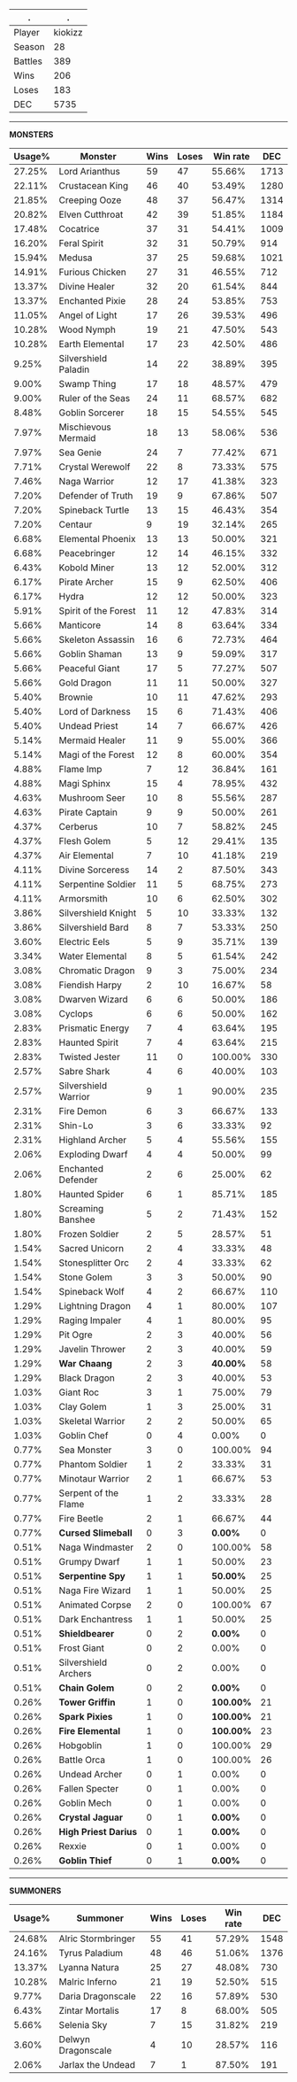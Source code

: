 .|.
|-|-
Player|kiokizz
Season|28
Battles|389
Wins|206
Loses|183
DEC|5735

---
**MONSTERS**

Usage%|Monster|Wins|Loses|Win rate|DEC|
-|-|-|-|-|-|
27.25%|Lord Arianthus|59|47|55.66%|1713|
22.11%|Crustacean King|46|40|53.49%|1280|
21.85%|Creeping Ooze|48|37|56.47%|1314|
20.82%|Elven Cutthroat|42|39|51.85%|1184|
17.48%|Cocatrice|37|31|54.41%|1009|
16.20%|Feral Spirit|32|31|50.79%|914|
15.94%|Medusa|37|25|59.68%|1021|
14.91%|Furious Chicken|27|31|46.55%|712|
13.37%|Divine Healer|32|20|61.54%|844|
13.37%|Enchanted Pixie|28|24|53.85%|753|
11.05%|Angel of Light|17|26|39.53%|496|
10.28%|Wood Nymph|19|21|47.50%|543|
10.28%|Earth Elemental|17|23|42.50%|486|
9.25%|Silvershield Paladin|14|22|38.89%|395|
9.00%|Swamp Thing|17|18|48.57%|479|
9.00%|Ruler of the Seas|24|11|68.57%|682|
8.48%|Goblin Sorcerer|18|15|54.55%|545|
7.97%|Mischievous Mermaid|18|13|58.06%|536|
7.97%|Sea Genie|24|7|77.42%|671|
7.71%|Crystal Werewolf|22|8|73.33%|575|
7.46%|Naga Warrior|12|17|41.38%|323|
7.20%|Defender of Truth|19|9|67.86%|507|
7.20%|Spineback Turtle|13|15|46.43%|354|
7.20%|Centaur|9|19|32.14%|265|
6.68%|Elemental Phoenix|13|13|50.00%|321|
6.68%|Peacebringer|12|14|46.15%|332|
6.43%|Kobold Miner|13|12|52.00%|312|
6.17%|Pirate Archer|15|9|62.50%|406|
6.17%|Hydra|12|12|50.00%|323|
5.91%|Spirit of the Forest|11|12|47.83%|314|
5.66%|Manticore|14|8|63.64%|334|
5.66%|Skeleton Assassin|16|6|72.73%|464|
5.66%|Goblin Shaman|13|9|59.09%|317|
5.66%|Peaceful Giant|17|5|77.27%|507|
5.66%|Gold Dragon|11|11|50.00%|327|
5.40%|Brownie|10|11|47.62%|293|
5.40%|Lord of Darkness|15|6|71.43%|406|
5.40%|Undead Priest|14|7|66.67%|426|
5.14%|Mermaid Healer|11|9|55.00%|366|
5.14%|Magi of the Forest|12|8|60.00%|354|
4.88%|Flame Imp|7|12|36.84%|161|
4.88%|Magi Sphinx|15|4|78.95%|432|
4.63%|Mushroom Seer|10|8|55.56%|287|
4.63%|Pirate Captain|9|9|50.00%|261|
4.37%|Cerberus|10|7|58.82%|245|
4.37%|Flesh Golem|5|12|29.41%|135|
4.37%|Air Elemental|7|10|41.18%|219|
4.11%|Divine Sorceress|14|2|87.50%|343|
4.11%|Serpentine Soldier|11|5|68.75%|273|
4.11%|Armorsmith|10|6|62.50%|302|
3.86%|Silvershield Knight|5|10|33.33%|132|
3.86%|Silvershield Bard|8|7|53.33%|250|
3.60%|Electric Eels|5|9|35.71%|139|
3.34%|Water Elemental|8|5|61.54%|242|
3.08%|Chromatic Dragon|9|3|75.00%|234|
3.08%|Fiendish Harpy|2|10|16.67%|58|
3.08%|Dwarven Wizard|6|6|50.00%|186|
3.08%|Cyclops|6|6|50.00%|162|
2.83%|Prismatic Energy|7|4|63.64%|195|
2.83%|Haunted Spirit|7|4|63.64%|215|
2.83%|Twisted Jester|11|0|100.00%|330|
2.57%|Sabre Shark|4|6|40.00%|103|
2.57%|Silvershield Warrior|9|1|90.00%|235|
2.31%|Fire Demon|6|3|66.67%|133|
2.31%|Shin-Lo|3|6|33.33%|92|
2.31%|Highland Archer|5|4|55.56%|155|
2.06%|Exploding Dwarf|4|4|50.00%|99|
2.06%|Enchanted Defender|2|6|25.00%|62|
1.80%|Haunted Spider|6|1|85.71%|185|
1.80%|Screaming Banshee|5|2|71.43%|152|
1.80%|Frozen Soldier|2|5|28.57%|51|
1.54%|Sacred Unicorn|2|4|33.33%|48|
1.54%|Stonesplitter Orc|2|4|33.33%|62|
1.54%|Stone Golem|3|3|50.00%|90|
1.54%|Spineback Wolf|4|2|66.67%|110|
1.29%|Lightning Dragon|4|1|80.00%|107|
1.29%|Raging Impaler|4|1|80.00%|95|
1.29%|Pit Ogre|2|3|40.00%|56|
1.29%|Javelin Thrower|2|3|40.00%|59|
1.29%|**War Chaang**|2|3|**40.00%**|58|
1.29%|Black Dragon|2|3|40.00%|53|
1.03%|Giant Roc|3|1|75.00%|79|
1.03%|Clay Golem|1|3|25.00%|31|
1.03%|Skeletal Warrior|2|2|50.00%|65|
1.03%|Goblin Chef|0|4|0.00%|0|
0.77%|Sea Monster|3|0|100.00%|94|
0.77%|Phantom Soldier|1|2|33.33%|31|
0.77%|Minotaur Warrior|2|1|66.67%|53|
0.77%|Serpent of the Flame|1|2|33.33%|28|
0.77%|Fire Beetle|2|1|66.67%|44|
0.77%|**Cursed Slimeball**|0|3|**0.00%**|0|
0.51%|Naga Windmaster|2|0|100.00%|58|
0.51%|Grumpy Dwarf|1|1|50.00%|23|
0.51%|**Serpentine Spy**|1|1|**50.00%**|25|
0.51%|Naga Fire Wizard|1|1|50.00%|25|
0.51%|Animated Corpse|2|0|100.00%|67|
0.51%|Dark Enchantress|1|1|50.00%|25|
0.51%|**Shieldbearer**|0|2|**0.00%**|0|
0.51%|Frost Giant|0|2|0.00%|0|
0.51%|Silvershield Archers|0|2|0.00%|0|
0.51%|**Chain Golem**|0|2|**0.00%**|0|
0.26%|**Tower Griffin**|1|0|**100.00%**|21|
0.26%|**Spark Pixies**|1|0|**100.00%**|21|
0.26%|**Fire Elemental**|1|0|**100.00%**|23|
0.26%|Hobgoblin|1|0|100.00%|29|
0.26%|Battle Orca|1|0|100.00%|26|
0.26%|Undead Archer|0|1|0.00%|0|
0.26%|Fallen Specter|0|1|0.00%|0|
0.26%|Goblin Mech|0|1|0.00%|0|
0.26%|**Crystal Jaguar**|0|1|**0.00%**|0|
0.26%|**High Priest Darius**|0|1|**0.00%**|0|
0.26%|Rexxie|0|1|0.00%|0|
0.26%|**Goblin Thief**|0|1|**0.00%**|0|

---
**SUMMONERS**

Usage%|Summoner|Wins|Loses|Win rate|DEC|
-|-|-|-|-|-|
24.68%|Alric Stormbringer|55|41|57.29%|1548|
24.16%|Tyrus Paladium|48|46|51.06%|1376|
13.37%|Lyanna Natura|25|27|48.08%|730|
10.28%|Malric Inferno|21|19|52.50%|515|
9.77%|Daria Dragonscale|22|16|57.89%|530|
6.43%|Zintar Mortalis|17|8|68.00%|505|
5.66%|Selenia Sky|7|15|31.82%|219|
3.60%|Delwyn Dragonscale|4|10|28.57%|116|
2.06%|Jarlax the Undead|7|1|87.50%|191|
